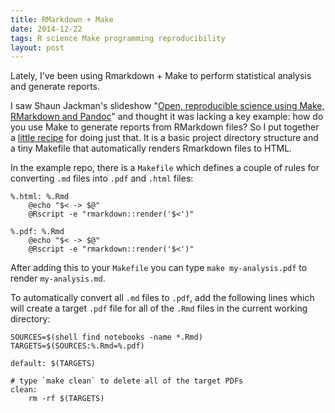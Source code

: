 ```yaml
---
title: RMarkdown + Make
date: 2014-12-22
tags: R science Make programming reproducibility
layout: post
---
```


Lately, I've been using Rmarkdown + Make to perform statistical analysis and
generate reports.

I saw Shaun Jackman's slideshow "[Open, reproducible science using Make,
RMarkdown and Pandoc][1]" and thought it was lacking a key example: how do you
use Make to generate reports from RMarkdown files? So I put together a [little
recipe][2] for doing just that. It is a basic project directory structure and a
tiny Makefile that automatically renders Rmarkdown files to HTML.

In the example repo, there is a `Makefile` which defines a couple of rules for
converting `.md` files into `.pdf` and `.html` files:

```
%.html: %.Rmd
	@echo "$< -> $@"
	@Rscript -e "rmarkdown::render('$<')"

%.pdf: %.Rmd
	@echo "$< -> $@"
	@Rscript -e "rmarkdown::render('$<')"
```

After adding this to your `Makefile` you can type `make my-analysis.pdf` to
render `my-analysis.md`.

To automatically convert all `.md` files to `.pdf`, add the following lines
which will create a target `.pdf` file for all of the `.Rmd` files in the
current working directory:

```
SOURCES=$(shell find notebooks -name *.Rmd)
TARGETS=$(SOURCES:%.Rmd=%.pdf)

default: $(TARGETS)

# type `make clean` to delete all of the target PDFs
clean:
	rm -rf $(TARGETS)
```


[1]: https://sjackman.github.io/open-science/#/open-reproducible-science
[2]: https://github.com/audy/knitr-make
